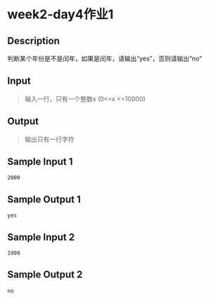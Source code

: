 # week2-day4作业1

## Description

判断某个年份是不是闰年，如果是闰年，请输出“yes”，否则请输出“no”

## Input

> 输入一行，只有一个整数x (0<=x <=10000)

## Output

> 输出只有一行字符

## Sample Input 1

```text
2000
```

## Sample Output 1

```text
yes
```

## Sample Input 2

```text
1999
```

## Sample Output 2

```text
no
```
